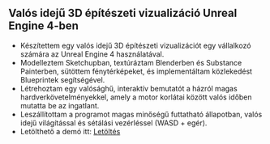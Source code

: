 ## Valós idejű 3D építészeti vizualizáció Unreal Engine 4-ben

* Készítettem egy valós idejű 3D építészeti vizualizációt egy vállalkozó számára az Unreal Engine 4 használatával.
* Modelleztem Sketchupban, textúráztam Blenderben és Substance Painterben, sütöttem fénytérképeket, és implementáltam közlekedést Blueprintek segítségével.
* Létrehoztam egy valósághű, interaktív bemutatót a házról magas hardverkövetelményekkel, amely a motor korlátai között valós időben mutatta be az ingatlant.
* Leszállítottam a programot magas minőségű futtatható állapotban, valós idejű világítással és sétálási vezérléssel (WASD +  egér).
* Letölthető a demó itt: [Letöltés](https://drive.google.com/file/d/18HLLP1rOycEmTNhTGDjkPf6v8MJuqwSk/view?usp=sharing)